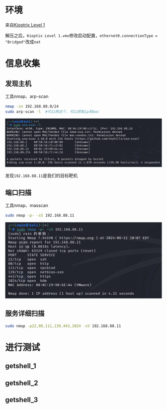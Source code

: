 # 环境

来自[Kioptrix Level 1](https://www.vulnhub.com/entry/kioptrix-level-1-1,22/)

解压之后，`Kioptix Level 1.vmx`修改启动配置，`ethernet0.connectionType = "Bridged"`改成`nat`

# 信息收集

## 发现主机

工具nmap、arp-scan

```bash
nmap -sn 192.168.88.0/24
sudo arp-scan -l  #可以用这个，可以获取ip和mac
```

![image-20240611213509502](image/image-20240611213509502.png)

发现`192.168.88.11`是我们的目标靶机

## 端口扫描

工具nmap、masscan

```bash
sudo nmap -p- -sS 192.168.88.11
```

![image-20240611220942688](image/image-20240611220942688.png)

## 服务详细扫描

```bash
sudo nmap -p22,80,111,139,443,1024 -sV 192.168.88.11
```



# 进行测试

## getshell_1

## getshell_2

## getshell_3

